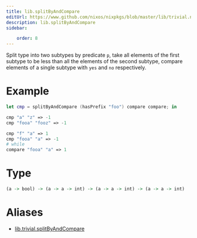 ```yaml
---
title: lib.splitByAndCompare
editUrl: https://www.github.com/nixos/nixpkgs/blob/master/lib/trivial.nix#L402C5
description: lib.splitByAndCompare
sidebar:

    order: 8
---
```


Split type into two subtypes by predicate `p`, take all elements
of the first subtype to be less than all the elements of the
second subtype, compare elements of a single subtype with `yes`
and `no` respectively.

# Example

```nix
let cmp = splitByAndCompare (hasPrefix "foo") compare compare; in

cmp "a" "z" => -1
cmp "fooa" "fooz" => -1

cmp "f" "a" => 1
cmp "fooa" "a" => -1
# while
compare "fooa" "a" => 1
```

# Type

```haskell
(a -> bool) -> (a -> a -> int) -> (a -> a -> int) -> (a -> a -> int)
```


# Aliases

- [lib.trivial.splitByAndCompare](reference/lib/trivial/lib-trivial-splitByAndCompare)


